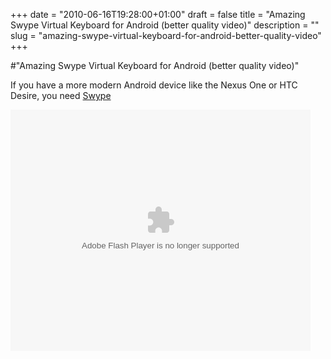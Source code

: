 +++
date = "2010-06-16T19:28:00+01:00"
draft = false
title = "Amazing Swype Virtual Keyboard for Android (better quality video)"
description = ""
slug = "amazing-swype-virtual-keyboard-for-android-better-quality-video"
+++

#"Amazing Swype Virtual Keyboard for Android (better quality video)"


 <p>If you have a more modern Android device like the Nexus One or HTC Desire, you need <a href="http://beta.swype.com">Swype</a></p>
<p></p>
<p>
<object height="386" classid="clsid:d27cdb6e-ae6d-11cf-96b8-444553540000" width="480">
<param name="flashvars" value="autoplay=false&amp;locale=en_US" />
<param name="allowfullscreen" value="true" />
<param name="allowscriptaccess" value="always" />
<param name="src" value="http://www.ustream.tv/flash/video/7701123" />
<embed src="http://www.ustream.tv/flash/video/7701123" type="application/x-shockwave-flash" height="386" flashvars="autoplay=false&amp;locale=en_US" width="480"></embed>
</object>
</p>
 